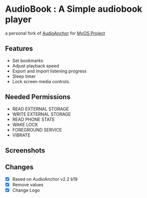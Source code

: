 # AudioBook : A Simple audiobook player
a personal fork of [AudioAnchor](https://github.com/flackbash/AudioAnchor) for [MyOS Project](https://github.com/MyOS-Android)

## Features
  - Set bookmarks
  - Adjust playback speed
  - Export and import listening progress
  - Sleep timer
  - Lock screen media controls.

## Needed Permissions
  - READ EXTERNAL STORAGE
  - WRITE EXTERNAL STORAGE
  - READ PHONE STATE
  - WAKE LOCK
  - FOREGROUND SERVICE
  - VIBRATE

## Screenshots

## Changes
  - [X] Based on AudioAnchor v2.2 b19
  - [X] Remove values
  - [X] Change Logo